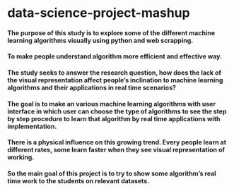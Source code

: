# data-science-project-mashup
#### The purpose of this study is to explore some of the different machine learning algorithms visually using python and web scrapping. 
#### To make people understand algorithm more efficient and effective way. 
#### The study seeks to answer the research question, how does the lack of the visual representation affect people’s inclination to machine learning algorithms and their applications in real time scenarios? 
#### The goal is to make an various machine learning algorithms with user interface in which user can choose the type of algorithms to see the step by step procedure to learn that algorithm by real time applications with implementation. 
#### There is a physical influence on this growing trend. Every people learn at different rates, some learn faster when they see visual representation of working. 
#### So the main goal of this project is to try to show some algorithm’s real time work to the students on relevant datasets.
